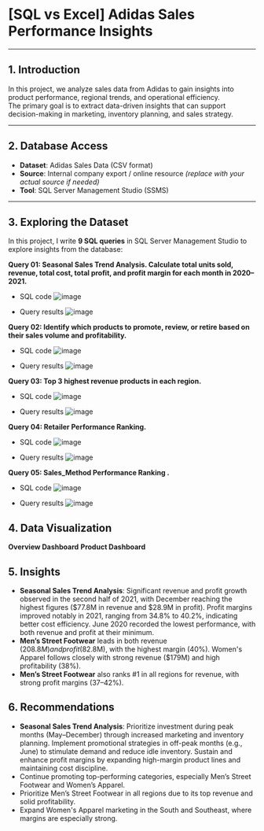 # [SQL vs Excel] Adidas Sales Performance Insights

---

## 1. Introduction

In this project, we analyze sales data from Adidas to gain insights into product performance, regional trends, and operational efficiency.  
The primary goal is to extract data-driven insights that can support decision-making in marketing, inventory planning, and sales strategy.

---

## 2. Database Access

- **Dataset**: Adidas Sales Data (CSV format)  
- **Source**: Internal company export / online resource *(replace with your actual source if needed)*  
- **Tool**: SQL Server Management Studio (SSMS)  

---

## 3. Exploring the Dataset

In this project, I write **9 SQL queries** in SQL Server Management Studio to explore insights from the database:

**Query 01: Seasonal Sales Trend Analysis. Calculate total units sold, revenue, total cost, total profit, and profit margin for each month in 2020–2021.**
-  SQL code 
![image](https://github.com/user-attachments/assets/5b78229e-77e6-492d-b92f-99b2e0d851b6)

- Query results
![image](https://github.com/user-attachments/assets/35ecfeb2-40c3-4599-9ff5-cddf4eef1cb1)

**Query 02: Identify which products to promote, review, or retire based on their sales volume and profitability.**
- SQL code
![image](https://github.com/user-attachments/assets/19fdfab8-cc96-4906-9541-bf2851267cf1)

- Query results
![image](https://github.com/user-attachments/assets/dc02f058-3ee8-4a8a-88e8-ec00c3d76826)

**Query 03: Top 3 highest revenue products in each region.**
- SQL code
![image](https://github.com/user-attachments/assets/70b98a1d-044a-4785-b93c-e2aa67ca1766)

- Query results
![image](https://github.com/user-attachments/assets/8fa75ca6-f0ec-4f53-8a4f-feddab34028c)

**Query 04: Retailer Performance Ranking.**
- SQL code
![image](https://github.com/user-attachments/assets/60559108-bf35-4df7-972e-d8b9697194f9)

- Query results
![image](https://github.com/user-attachments/assets/f60ad8e3-36d0-498d-b451-ecbcc41f5b67)

**Query 05: Sales_Method Performance Ranking .**
- SQL code
![image](https://github.com/user-attachments/assets/50e50636-3b48-407b-a254-02414f895f28)

- Query results
![image](https://github.com/user-attachments/assets/8cd89c78-1eda-4b3c-8acd-f6042f71f749)

## 4. Data Visualization
**Overview Dashboard**
**Product Dashboard**

## 5. Insights
- **Seasonal Sales Trend Analysis**: Significant revenue and profit growth observed in the second half of 2021, with December reaching the highest figures ($77.8M in revenue and $28.9M in profit). Profit margins improved notably in 2021, ranging from 34.8% to 40.2%, indicating better cost efficiency. June 2020 recorded the lowest performance, with both revenue and profit at their minimum.
- **Men’s Street Footwear** leads in both revenue ($208.8M) and profit ($82.8M), with the highest margin (40%). Women's Apparel follows closely with strong revenue ($179M) and high profitability (38%).
- **Men’s Street Footwear** also ranks #1 in all regions for revenue, with strong profit margins (37–42%). 

## 6. Recommendations
- **Seasonal Sales Trend Analysis**: Prioritize investment during peak months (May–December) through increased marketing and inventory planning. Implement promotional strategies in off-peak months (e.g., June) to stimulate demand and reduce idle inventory. Sustain and enhance profit margins by expanding high-margin product lines and maintaining cost discipline.
- Continue promoting top-performing categories, especially Men’s Street Footwear and Women’s Apparel. 
- Prioritize Men’s Street Footwear in all regions due to its top revenue and solid profitability.
- Expand Women's Apparel marketing in the South and Southeast, where margins are especially strong.
